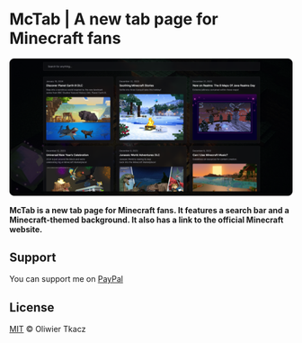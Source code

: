 # McTab | A new tab page for Minecraft fans

![showcase](media/showcase.png)

**McTab is a new tab page for Minecraft fans. It features a search bar and a Minecraft-themed background. It also has a link to the official Minecraft website.**

## Support

You can support me on [PayPal](https://www.paypal.com/paypalme/cresvinn)

## License

[MIT](LICENSE) © Oliwier Tkacz
